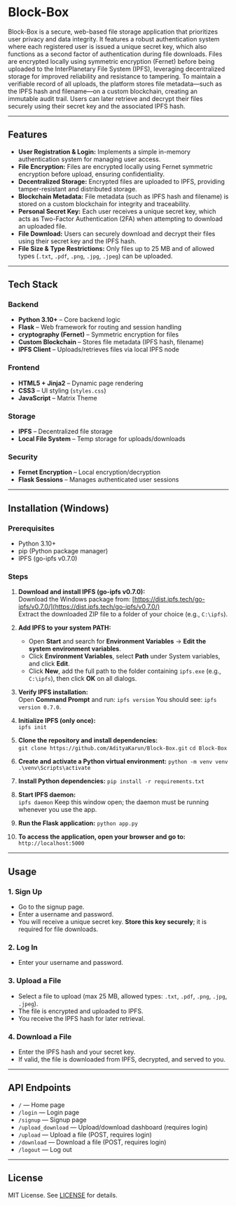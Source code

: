# Block-Box

Block-Box is a secure, web-based file storage application that prioritizes user privacy and data integrity. It features a robust authentication system where each registered user is issued a unique secret key, which also functions as a second factor of authentication during file downloads. Files are encrypted locally using symmetric encryption (Fernet) before being uploaded to the InterPlanetary File System (IPFS), leveraging decentralized storage for improved reliability and resistance to tampering. To maintain a verifiable record of all uploads, the platform stores file metadata—such as the IPFS hash and filename—on a custom blockchain, creating an immutable audit trail. Users can later retrieve and decrypt their files securely using their secret key and the associated IPFS hash.

---

## Features

- **User Registration & Login:** Implements a simple in-memory authentication system for managing user access.
- **File Encryption:** Files are encrypted locally using Fernet symmetric encryption before upload, ensuring confidentiality.
- **Decentralized Storage:** Encrypted files are uploaded to IPFS, providing tamper-resistant and distributed storage.
- **Blockchain Metadata:** File metadata (such as IPFS hash and filename) is stored on a custom blockchain for integrity and traceability.
- **Personal Secret Key:** Each user receives a unique secret key, which acts as Two-Factor Authentication (2FA) when attempting to download an uploaded file.
- **File Download:** Users can securely download and decrypt their files using their secret key and the IPFS hash.
- **File Size & Type Restrictions:** Only files up to 25 MB and of allowed types (`.txt`, `.pdf`, `.png`, `.jpg`, `.jpeg`) can be uploaded.

---

## Tech Stack

### Backend
- **Python 3.10+** – Core backend logic
- **Flask** – Web framework for routing and session handling
- **cryptography (Fernet)** – Symmetric encryption for files
- **Custom Blockchain** – Stores file metadata (IPFS hash, filename)
- **IPFS Client** – Uploads/retrieves files via local IPFS node

### Frontend
- **HTML5 + Jinja2** – Dynamic page rendering
- **CSS3** – UI styling (`styles.css`)
- **JavaScript** – Matrix Theme

### Storage
- **IPFS** – Decentralized file storage 
- **Local File System** – Temp storage for uploads/downloads

### Security
- **Fernet Encryption** – Local encryption/decryption
- **Flask Sessions** – Manages authenticated user sessions

---

## Installation (Windows)

### Prerequisites
- Python 3.10+
- pip (Python package manager)
- IPFS (go-ipfs v0.7.0)

### Steps

1. **Download and install IPFS (go-ipfs v0.7.0):**  
   Download the Windows package from: [https://dist.ipfs.tech/go-ipfs/v0.7.0/](https://dist.ipfs.tech/go-ipfs/v0.7.0/)  
   Extract the downloaded ZIP file to a folder of your choice (e.g., `C:\ipfs`).

2. **Add IPFS to your system PATH:**  
   - Open **Start** and search for **Environment Variables** → **Edit the system environment variables**.  
   - Click **Environment Variables**, select **Path** under System variables, and click **Edit**.  
   - Click **New**, add the full path to the folder containing `ipfs.exe` (e.g., `C:\ipfs`), then click **OK** on all dialogs.

3. **Verify IPFS installation:**  
   Open **Command Prompt** and run: ```ipfs version```
   You should see: `ipfs version 0.7.0`.

4. **Initialize IPFS (only once):**  
   ```ipfs init```

5. **Clone the repository and install dependencies:**  
   ```git clone https://github.com/AdityaKarun/Block-Box.git```
   ```cd Block-Box```

6. **Create and activate a Python virtual environment:**
   ```python -m venv venv```
   ```.\venv\Scripts\activate```
   
7. **Install Python dependencies:**
   ```pip install -r requirements.txt```

8. **Start IPFS daemon:**  
   ```ipfs daemon```
   Keep this window open; the daemon must be running whenever you use the app.

9. **Run the Flask application:**
    ```python app.py```

10. **To access the application, open your browser and go to:**
    ```http://localhost:5000```

---

## Usage

### 1. Sign Up
- Go to the signup page.
- Enter a username and password.
- You will receive a unique secret key. **Store this key securely**; it is required for file downloads.

### 2. Log In
- Enter your username and password.

### 3. Upload a File
- Select a file to upload (max 25 MB, allowed types: `.txt`, `.pdf`, `.png`, `.jpg`, `.jpeg`).
- The file is encrypted and uploaded to IPFS.
- You receive the IPFS hash for later retrieval.

### 4. Download a File
- Enter the IPFS hash and your secret key.
- If valid, the file is downloaded from IPFS, decrypted, and served to you.

---

## API Endpoints

- `/` — Home page
- `/login` — Login page
- `/signup` — Signup page
- `/upload_download` — Upload/download dashboard (requires login)
- `/upload` — Upload a file (POST, requires login)
- `/download` — Download a file (POST, requires login)
- `/logout` — Log out

---

## License

MIT License. See [LICENSE](go-ipfs/LICENSE) for details.
